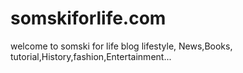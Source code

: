 # somskiforlife.com
welcome to somski for life blog lifestyle, News,Books, tutorial,History,fashion,Entertainment...

